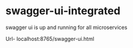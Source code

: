 # swagger-ui-integrated

swagger ui is up and running for all microservices

Url- localhost:8765/swagger-ui.html
